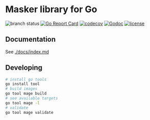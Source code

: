 # Masker library for Go

![branch status](https://github.com/coopnorge/go-masker-lib/actions/workflows/ci.yaml/badge.svg?branch=main)
[![Go Report Card](https://goreportcard.com/badge/github.com/coopnorge/go-masker-lib)](https://goreportcard.com/report/github.com/coopnorge/go-masker-lib)
[![codecov](https://codecov.io/gh/coopnorge/go-masker-lib/branch/main/graph/badge.svg)](https://codecov.io/gh/coopnorge/go-masker-lib)
[![Godoc](https://img.shields.io/badge/godoc-reference-blue.svg)](https://pkg.go.dev/github.com/coopnorge/go-masker-lib)
[![license](https://img.shields.io/badge/license-MIT-green)](./LICENSE)

## Documentation

See [./docs/index.md](./docs/index.md)

## Developing

```bash
# install go tools
go install tool
# build images
go tool mage build
# see available targets
go tool mage -l
# validate
go tool mage validate
```
